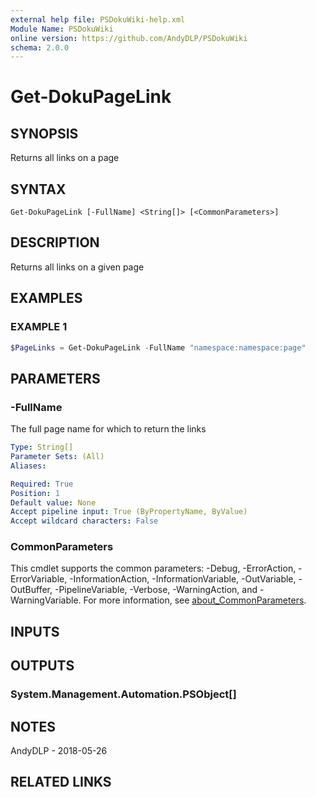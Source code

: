 ```yaml
---
external help file: PSDokuWiki-help.xml
Module Name: PSDokuWiki
online version: https://github.com/AndyDLP/PSDokuWiki
schema: 2.0.0
---
```


# Get-DokuPageLink

## SYNOPSIS
Returns all links on a page

## SYNTAX

```
Get-DokuPageLink [-FullName] <String[]> [<CommonParameters>]
```

## DESCRIPTION
Returns all links on a given page

## EXAMPLES

### EXAMPLE 1
```powershell
$PageLinks = Get-DokuPageLink -FullName "namespace:namespace:page"
```

## PARAMETERS

### -FullName
The full page name for which to return the links

```yaml
Type: String[]
Parameter Sets: (All)
Aliases:

Required: True
Position: 1
Default value: None
Accept pipeline input: True (ByPropertyName, ByValue)
Accept wildcard characters: False
```

### CommonParameters
This cmdlet supports the common parameters: -Debug, -ErrorAction, -ErrorVariable, -InformationAction, -InformationVariable, -OutVariable, -OutBuffer, -PipelineVariable, -Verbose, -WarningAction, and -WarningVariable. For more information, see [about_CommonParameters](http://go.microsoft.com/fwlink/?LinkID=113216).

## INPUTS

## OUTPUTS

### System.Management.Automation.PSObject[]
## NOTES
AndyDLP - 2018-05-26

## RELATED LINKS
